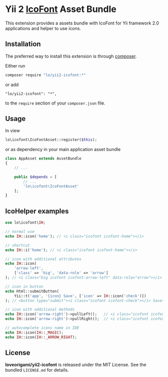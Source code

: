 Yii 2 [IcoFont](http://icofont.com) Asset Bundle
==============================
This extension provides a assets bundle with IcoFont for Yii framework 2.0 applications and helper to use icons.

Installation
------------

The preferred way to install this extension is through [composer](https://getcomposer.org/).

Either run

```bash
composer require "lo/yii2-icofont:*"
```

or add

```
"lo/yii2-icofont": "*",
```

to the `require` section of your `composer.json` file.

Usage
-----

In view

```php
lo\icofont\IcoFontAsset::register($this);

```

or as dependency in your main application asset bundle

```php
class AppAsset extends AssetBundle
{
	// ...

	public $depends = [
		// ...
		'lo\icofont\IcoFontAsset'
	];
}

```

## IcoHelper examples

```php
use lo\icofont\IH;

// normal use
echo IH::icon('home'); // <i class="icofont icofont-home"></i>

// shortcut
echo IH::i('home'); // <i class="icofont icofont-home"></i>

// icon with additional attributes
echo IH::icon(
    'arrow-left', 
    ['class' => 'big', 'data-role' => 'arrow']
); // <i class="big icofont icofont-arrow-left" data-role="arrow"></i>

// icon in button
echo Html::submitButton(
    Yii::t('app', '{icon} Save', ['icon' => IH::icon('check')])
); // <button type="submit"><i class="icofont icofont-check"></i> Save</button>

// icon with additional methods
echo IH::icon('arrow-right')->pullLeft();   // <i class="icofont icofont-arrow-right pull-left"></i>
echo IH::icon('arrow-right')->pullRight();  // <i class="icofont icofont-arrow-right pull-right"></i>

// autocomplete icons name in IDE
echo IH::icon(IH::_MAGIC);
echo IH::icon(IH::_ARROW_RIGHT);
```

## License

**loveorigami/yii2-icofont** is released under the MIT License. See the bundled `LICENSE.md` for details.